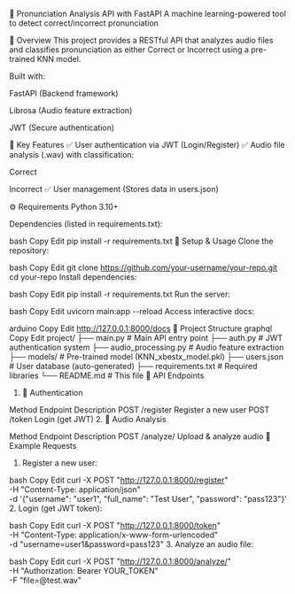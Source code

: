 🎤 Pronunciation Analysis API with FastAPI
A machine learning-powered tool to detect correct/incorrect pronunciation

📌 Overview
This project provides a RESTful API that analyzes audio files and classifies pronunciation as either Correct or Incorrect using a pre-trained KNN model.

Built with:

FastAPI (Backend framework)

Librosa (Audio feature extraction)

JWT (Secure authentication)

🚀 Key Features
✅ User authentication via JWT (Login/Register)
✅ Audio file analysis (.wav) with classification:

Correct

Incorrect
✅ User management (Stores data in users.json)

⚙️ Requirements
Python 3.10+

Dependencies (listed in requirements.txt):

bash
Copy
Edit
pip install -r requirements.txt
🔧 Setup & Usage
Clone the repository:

bash
Copy
Edit
git clone https://github.com/your-username/your-repo.git
cd your-repo
Install dependencies:

bash
Copy
Edit
pip install -r requirements.txt
Run the server:

bash
Copy
Edit
uvicorn main:app --reload
Access interactive docs:

arduino
Copy
Edit
http://127.0.0.1:8000/docs
📂 Project Structure
graphql
Copy
Edit
project/
├── main.py              # Main API entry point
├── auth.py              # JWT authentication system
├── audio_processing.py  # Audio feature extraction
├── models/              # Pre-trained model (KNN_xbestx_model.pkl)
├── users.json           # User database (auto-generated)
├── requirements.txt     # Required libraries
└── README.md            # This file
🔐 API Endpoints
1. 🔑 Authentication

Method	Endpoint	Description
POST	/register	Register a new user
POST	/token	Login (get JWT)
2. 🎤 Audio Analysis

Method	Endpoint	Description
POST	/analyze/	Upload & analyze audio
📄 Example Requests
1. Register a new user:

bash
Copy
Edit
curl -X POST "http://127.0.0.1:8000/register" \
-H "Content-Type: application/json" \
-d '{"username": "user1", "full_name": "Test User", "password": "pass123"}'
2. Login (get JWT token):

bash
Copy
Edit
curl -X POST "http://127.0.0.1:8000/token" \
-H "Content-Type: application/x-www-form-urlencoded" \
-d "username=user1&password=pass123"
3. Analyze an audio file:

bash
Copy
Edit
curl -X POST "http://127.0.0.1:8000/analyze/" \
-H "Authorization: Bearer YOUR_TOKEN" \
-F "file=@test.wav"
